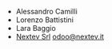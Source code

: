 - Alessandro Camilli
- Lorenzo Battistini
- Lara Baggio
- [Nextev Srl](https://nextev.it) <odoo@nextev.it>
